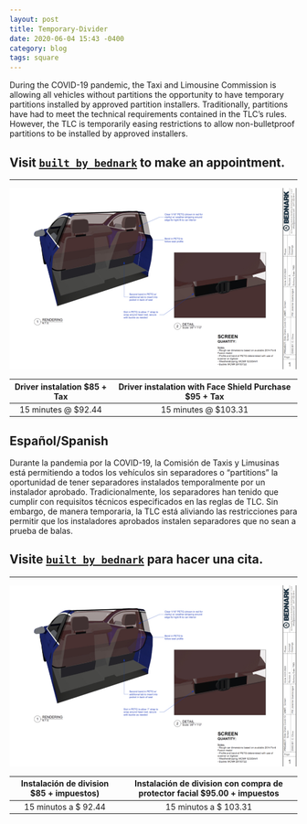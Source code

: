```yaml
---
layout: post
title: Temporary-Divider
date: 2020-06-04 15:43 -0400
category: blog
tags: square
---
```


During the COVID-19 pandemic, the Taxi and Limousine Commission is allowing all vehicles without partitions the opportunity to have temporary partitions installed by approved partition installers. Traditionally, partitions have had to meet the technical requirements contained in the TLC’s rules. However, the TLC is temporarily easing restrictions to allow non-bulletproof partitions to be installed by approved installers.

## Visit [`built by bednark`](https://builtbybednark.com/) to make an appointment.

---

![partition](/images/bednark.jpg)

Driver instalation $85 + Tax | Driver instalation with Face Shield Purchase $95 + Tax
:-------------------------:|:-------------------------:
15 minutes @ $92.44 | 15 minutes @ $103.31

## Español/Spanish

Durante la pandemia por la COVID-19, la Comisión de Taxis y Limusinas está permitiendo a todos los vehículos sin separadores o “partitions” la oportunidad de tener separadores instalados temporalmente por un instalador aprobado. Tradicionalmente, los separadores han tenido que cumplir con requisitos técnicos especificados en las reglas de TLC. Sin embargo, de manera temporaria, la TLC está aliviando las restricciones para permitir que los instaladores aprobados instalen separadores que no sean a prueba de balas.

## Visite [`built by bednark`](https://builtbybednark.com/) para hacer una cita.

---

![partition](/images/bednark.jpg)


Instalación de division $85 + impuestos) | Instalación de division con compra de protector facial $95.00 + impuestos
:-------------------------:|:-------------------------:
15 minutos a $ 92.44 | 15 minutos a $ 103.31
